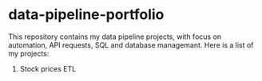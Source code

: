 # data-pipeline-portfolio

This repository contains my data pipeline projects, with focus on automation, API requests, SQL and database managemant.
Here is a list of my projects:

1. Stock prices ETL
